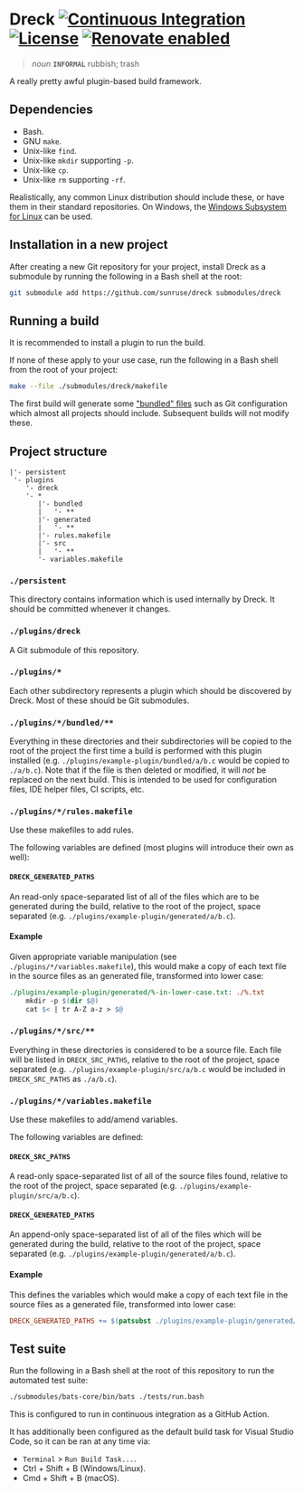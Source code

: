 # Dreck [![Continuous Integration](https://github.com/sunruse/dreck/workflows/Continuous%20Integration/badge.svg)](https://github.com/sunruse/dreck/actions) [![License](https://img.shields.io/github/license/sunruse/dreck.svg)](https://github.com/sunruse/dreck/blob/master/license) [![Renovate enabled](https://img.shields.io/badge/renovate-enabled-brightgreen.svg)](https://renovatebot.com/)

> _noun_ **`INFORMAL`** rubbish; trash

A really pretty awful plugin-based build framework.

## Dependencies

- Bash.
- GNU `make`.
- Unix-like `find`.
- Unix-like `mkdir` supporting `-p`.
- Unix-like `cp`.
- Unix-like `rm` supporting `-rf`.

Realistically, any common Linux distribution should include these, or have them in their standard repositories.  On Windows, the [Windows Subsystem for Linux](https://docs.microsoft.com/en-us/windows/wsl/about) can be used.

## Installation in a new project

After creating a new Git repository for your project, install Dreck as a submodule by running the following in a Bash shell at the root:

```bash
git submodule add https://github.com/sunruse/dreck submodules/dreck
```

## Running a build

It is recommended to install a plugin to run the build.

If none of these apply to your use case, run the following in a Bash shell from the root of your project:

```bash
make --file ./submodules/dreck/makefile
```

The first build will generate some ["bundled" files](./bundled) such as Git configuration which almost all projects should include.  Subsequent builds will not modify these.

## Project structure

```
|'- persistent
 '- plugins
    '- dreck
    '- *
       |'- bundled
       |   '- **
       |'- generated
       |   '- **
       |'- rules.makefile
       |'- src
       |   '- **
       '- variables.makefile
```

### `./persistent`

This directory contains information which is used internally by Dreck.  It should be committed whenever it changes.

### `./plugins/dreck`

A Git submodule of this repository.

### `./plugins/*`

Each other subdirectory represents a plugin which should be discovered by Dreck.  Most of these should be Git submodules.

### `./plugins/*/bundled/**`

Everything in these directories and their subdirectories will be copied to the root of the project the first time a build is performed with this plugin installed (e.g. `./plugins/example-plugin/bundled/a/b.c` would be copied to `./a/b.c`).  Note that if the file is then deleted or modified, it will _not_ be replaced on the next build.  This is intended to be used for configuration files, IDE helper files, CI scripts, etc.

### `./plugins/*/rules.makefile`

Use these makefiles to add rules.

The following variables are defined (most plugins will introduce their own as well):

#### `DRECK_GENERATED_PATHS`

An read-only space-separated list of all of the files which are to be generated during the build, relative to the root of the project, space separated (e.g. `./plugins/example-plugin/generated/a/b.c`).

#### Example

Given appropriate variable manipulation (see `./plugins/*/variables.makefile`), this would make a copy of each text file in the source files as an generated file, transformed into lower case:

```makefile
./plugins/example-plugin/generated/%-in-lower-case.txt: ./%.txt
	mkdir -p $(dir $@)
	cat $< | tr A-Z a-z > $@
```

### `./plugins/*/src/**`

Everything in these directories is considered to be a source file.  Each file will be listed in `DRECK_SRC_PATHS`, relative to the root of the project, space separated (e.g. `./plugins/example-plugin/src/a/b.c` would be included in `DRECK_SRC_PATHS` as `./a/b.c`).

### `./plugins/*/variables.makefile`

Use these makefiles to add/amend variables.

The following variables are defined:

#### `DRECK_SRC_PATHS`

A read-only space-separated list of all of the source files found, relative to the root of the project, space separated (e.g. `./plugins/example-plugin/src/a/b.c`).

#### `DRECK_GENERATED_PATHS`

An append-only space-separated list of all of the files which will be generated during the build, relative to the root of the project, space separated (e.g. `./plugins/example-plugin/generated/a/b.c`).

#### Example

This defines the variables which would make a copy of each text file in the source files as a generated file, transformed into lower case:

```makefile
DRECK_GENERATED_PATHS += $(patsubst ./plugins/example-plugin/generated/%.txt, ./%-in-lower-case.txt, $(filter ./%.txt, $(DRECK_SRC_PATHS)))
```

## Test suite

Run the following in a Bash shell at the root of this repository to run the automated test suite:

```bash
./submodules/bats-core/bin/bats ./tests/run.bash
```

This is configured to run in continuous integration as a GitHub Action.

It has additionally been configured as the default build task for Visual Studio Code, so it can be ran at any time via:

- `Terminal` > `Run Build Task...`.
- Ctrl + Shift + B (Windows/Linux).
- Cmd + Shift + B (macOS).
